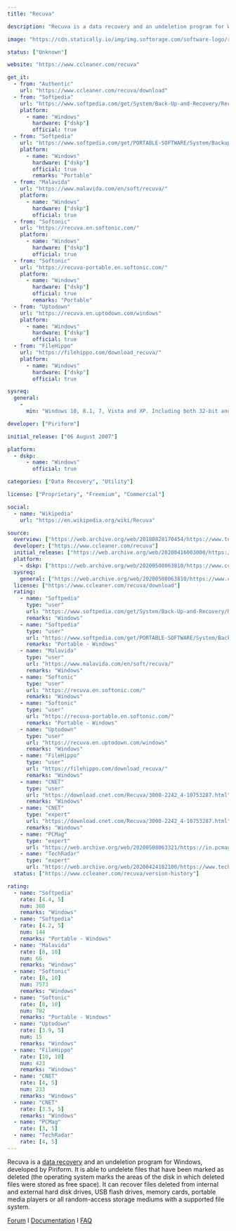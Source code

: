 ```yaml
---
title: "Recuva"

description: "Recuva is a data recovery and an undeletion program for Windows"

image: "https://cdn.statically.io/img/img.softorage.com/software-logo/recuva.png?h=64"

status: ["Unknown"]

website: "https://www.ccleaner.com/recuva"

get_it:
  - from: "Authentic"
    url: "https://www.ccleaner.com/recuva/download"
  - from: "Softpedia"
    url: "https://www.softpedia.com/get/System/Back-Up-and-Recovery/Recuva.shtml"
    platform:
      - name: "Windows"
        hardware: ["dskp"]
        official: true
  - from: "Softpedia"
    url: "https://www.softpedia.com/get/PORTABLE-SOFTWARE/System/Backup-and-Recovery/Portable-Recuva.shtml"
    platform:
      - name: "Windows"
        hardware: ["dskp"]
        official: true
        remarks: "Portable"
  - from: "Malavida"
    url: "https://www.malavida.com/en/soft/recuva/"
    platform:
      - name: "Windows"
        hardware: ["dskp"]
        official: true
  - from: "Softonic"
    url: "https://recuva.en.softonic.com/"
    platform:
      - name: "Windows"
        hardware: ["dskp"]
        official: true
  - from: "Softonic"
    url: "https://recuva-portable.en.softonic.com/"
    platform:
      - name: "Windows"
        hardware: ["dskp"]
        official: true
        remarks: "Portable"
  - from: "Uptodown"
    url: "https://recuva.en.uptodown.com/windows"
    platform:
      - name: "Windows"
        hardware: ["dskp"]
        official: true
  - from: "FileHippo"
    url: "https://filehippo.com/download_recuva/"
    platform:
      - name: "Windows"
        hardware: ["dskp"]
        official: true

sysreq:
  general:
    -
      min: "Windows 10, 8.1, 7, Vista and XP. Including both 32-bit and 64-bit versions, but not RT tablet editions."

developer: ["Piriform"]

initial_release: ["06 August 2007"]

platform:
  - dskp:
      - name: "Windows"
        official: true

categories: ["Data Recovery", "Utility"]

license: ["Proprietary", "Freemium", "Commercial"]

social:
  - name: "Wikipedia"
    url: "https://en.wikipedia.org/wiki/Recuva"

source:
  overview: ["https://web.archive.org/web/20180828170454/https://www.techrepublic.com/blog/five-apps/five-free-portable-recovery-tools/", "https://web.archive.org/web/20200226201220/https://www.technibble.com/repair-tool-of-the-week-recuva-portable/", "https://web.archive.org/web/20190328180100/http://software-today.com/recuva"]
  developer: ["https://www.ccleaner.com/recuva"]
  initial_release: ["https://web.archive.org/web/20200416003000/https://www.ccleaner.com/recuva/version-history"]
  platform:
    - dskp: ["https://web.archive.org/web/20200508063810/https://www.ccleaner.com/recuva/download"]
  sysreq:
    general: ["https://web.archive.org/web/20200508063810/https://www.ccleaner.com/recuva/download"]
  license: ["https://www.ccleaner.com/recuva/download"]
  rating:
    - name: "Softpedia"
      type: "user"
      url: "https://www.softpedia.com/get/System/Back-Up-and-Recovery/Recuva.shtml"
      remarks: "Windows"
    - name: "Softpedia"
      type: "user"
      url: "https://www.softpedia.com/get/PORTABLE-SOFTWARE/System/Backup-and-Recovery/Portable-Recuva.shtml"
      remarks: "Portable - Windows"
    - name: "Malavida"
      type: "user"
      url: "https://www.malavida.com/en/soft/recuva/"
      remarks: "Windows"
    - name: "Softonic"
      type: "user"
      url: "https://recuva.en.softonic.com/"
      remarks: "Windows"
    - name: "Softonic"
      type: "user"
      url: "https://recuva-portable.en.softonic.com/"
      remarks: "Portable - Windows"
    - name: "Uptodown"
      type: "user"
      url: "https://recuva.en.uptodown.com/windows"
      remarks: "Windows"
    - name: "FileHippo"
      type: "user"
      url: "https://filehippo.com/download_recuva/"
      remarks: "Windows"
    - name: "CNET"
      type: "user"
      url: "https://download.cnet.com/Recuva/3000-2242_4-10753287.html"
      remarks: "Windows"
    - name: "CNET"
      type: "expert"
      url: "https://download.cnet.com/Recuva/3000-2242_4-10753287.html"
      remarks: "Windows"
    - name: "PCMag"
      type: "expert"
      url: "https://web.archive.org/web/20200508063321/https://in.pcmag.com/utilities-from-pc-ma/33550/recuva"
    - name: "TechRadar"
      type: "expert"
      url: "https://web.archive.org/web/20200424182100/https://www.techradar.com/reviews/pc-mac/software/piriform-recuva-review-1323657/review"
  status: ["https://www.ccleaner.com/recuva/version-history"]

rating:
  - name: "Softpedia"
    rate: [4.4, 5]
    num: 368
    remarks: "Windows"
  - name: "Softpedia"
    rate: [4.2, 5]
    num: 144
    remarks: "Portable - Windows"
  - name: "Malavida"
    rate: [8, 10]
    num: 66
    remarks: "Windows"
  - name: "Softonic"
    rate: [8, 10]
    num: 7573
    remarks: "Windows"
  - name: "Softonic"
    rate: [8, 10]
    num: 782
    remarks: "Portable - Windows"
  - name: "Uptodown"
    rate: [3.9, 5]
    num: 15
    remarks: "Windows"
  - name: "FileHippo"
    rate: [10, 10]
    num: 423
    remarks: "Windows"
  - name: "CNET"
    rate: [4, 5]
    num: 233
    remarks: "Windows"
  - name: "CNET"
    rate: [3.5, 5]
    remarks: "Windows"
  - name: "PCMag"
    rate: [3, 5]
  - name: "TechRadar"
    rate: [4, 5]
---
```

  Recuva is a [data recovery](/categories/data-recovery/) and an undeletion program for Windows, developed by Piriform. It is able to undelete files that have been marked as deleted (the operating system marks the areas of the disk in which deleted files were stored as free space). It can recover files deleted from internal and external hard disk drives, USB flash drives, memory cards, portable media players or all random-access storage mediums with a supported file system.
  
  [Forum](https://community.ccleaner.com/forum/16-recuva/)  I  [Documentation](https://www.ccleaner.com/docs/recuva)  I  [FAQ](https://www.ccleaner.com/recuva/faq)
